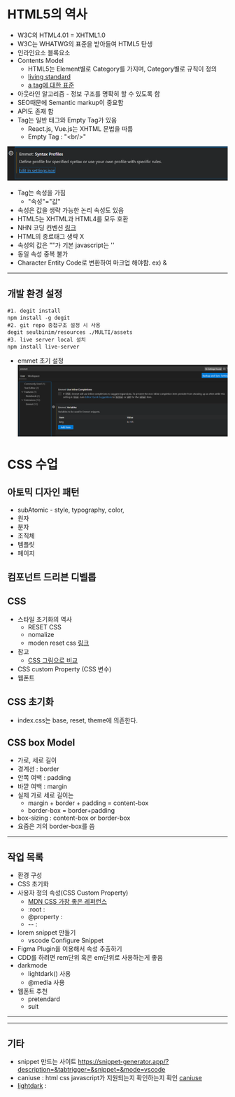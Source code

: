 # HTML5의 역사

- W3C의 HTML4.01 = XHTML1.0
- W3C는 WHATWG의 표준을 받아들여 HTML5 탄생
- 인라인요소 블록요소
- Contents Model
  - HTML5는 Element별로 Category를 가지며, Category별로 규칙이 정의
  - [living standard](https://html.spec.whatwg.org/multipage/)
  - [a tag에 대한 표준](https://html.spec.whatwg.org/multipage/text-level-semantics.html#the-a-element)
- 아웃라인 알고리즘 - 정보 구조를 명확히 할 수 있도록 함
- SEO때문에 Semantic markup이 중요함
- API도 존재 함
- Tag는 일반 태그와 Empty Tag가 있음
    - React.js, Vue.js는 XHTML 문법을 따름
    - Empty Tag : "\<br/>"

![alt text](image.png)


- Tag는 속성을 가짐
    - "속성"="값"
- 속성은 값을 생략 가능한 논리 속성도 있음
- HTML5는 XHTML과 HTML4를 모두 호환
- NHN 코딩 컨벤션 [링크](https://nuli.navercorp.com/data/convention/NHN_Coding_Conventions_for_Markup_Languages.pdf)
- HTML의 종료태그 생략 X
- 속성의 값은 ""가 기본 javascript는 ''
- 동일 속성 중복 불가
- Character Entity Code로 변환하여 마크업 해야함. ex) &


---

## 개발 환경 설정
```
#1. degit install
npm install -g degit
#2. git repo 중첩구조 설정 시 사용
degit seulbinim/resources ./MULTI/assets
#3. live server local 설치
npm install live-server
```
- emmet 초기 설정
![emmet 초기 설정](image-1.png)

# CSS 수업

## 아토믹 디자인 패턴
- subAtomic - style, typography, color, 
- 원자
- 분자
- 조직체
- 템플릿
- 페이지

## 컴포넌트 드리븐 디벨롭

## CSS
- 스타일 초기화의 역사
  - RESET CSS
  - nomalize
  - moden reset css [링크](https://www.joshwcomeau.com/css/custom-css-reset/)
- 참고
  - [CSS 그림으로 비교](https://brunch.co.kr/@euid/2)
- CSS custom Property (CSS 변수)
- 웹폰트


## CSS 초기화
- index.css는 base, reset, theme에 의존한다.

## CSS box Model
- 가로, 세로 길이
- 경계선 : border
- 안쪽 여백 : padding
- 바깥 여백 : margin
- 실제 가로 세로 길이는 
  - margin + border + padding = content-box
  - border-box = border+padding
- box-sizing : content-box or border-box
- 요즘은 겨의 border-box를 씀 

---

## 작업 목록
- 환경 구성
- CSS 초기화
- 사용자 정의 속성(CSS Custom Property)
  - [MDN CSS 가장 좋은 레퍼런스](https://developer.mozilla.org/en-US/docs/Web/CSS/CSS_cascading_variables/Using_CSS_custom_properties)
  - :root : 
  - @property : 
  - -- : 
- lorem snippet 만들기
  - vscode Configure Snippet
- Figma Plugin을 이용해서 속성 추출하기
- CDD를 하려면 rem단위 혹은 em단위로 사용하는게 좋음
- darkmode
  - lightdark() 사용
  - @media 사용
- 웹폰트 추천
  - pretendard
  - suit
---





---

## 기타
- snippet 만드는 사이트
https://snippet-generator.app/?description=&tabtrigger=&snippet=&mode=vscode
- caniuse : html css javascript가 지원되는지 확인하는지 확인 [caniuse](https://caniuse.com/)
- [lightdark](https://developer.mozilla.org/en-US/docs/Web/CSS/color_value/light-dark) : 
